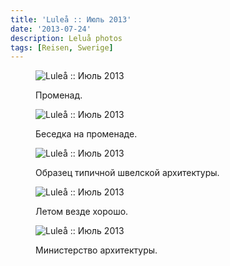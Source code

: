 ```yaml
---
title: 'Luleå :: Июль 2013'
date: '2013-07-24'
description: Leluå photos
tags: [Reisen, Swerige]
---
```

<figure>
	<img src="{{urls.media}}/1374691181750-600.jpeg" alt="Luleå :: Июль 2013" />
	<figcaption><p>Променад.</p></figcaption>
</figure>

<figure>
	<img src="{{urls.media}}/1374691196039-600.jpeg" alt="Luleå :: Июль 2013" />
	<figcaption><p>Беседка на променаде.</p></figcaption>
</figure>

<figure>
	<img src="{{urls.media}}/1374691186721-600.jpeg" alt="Luleå :: Июль 2013" />
	<figcaption><p>Образец типичной швелской архитектуры.</p></figcaption>
</figure>

<figure>
	<img src="{{urls.media}}/1374691191276-600.jpeg" alt="Luleå :: Июль 2013" />
	<figcaption><p>Летом везде хорошо.</p></figcaption>
</figure>

<figure>
	<img src="{{urls.media}}/1374691200615-600.jpeg" alt="Luleå :: Июль 2013" />
	<figcaption><p>Министерство архитектуры.</p></figcaption>
</figure>
